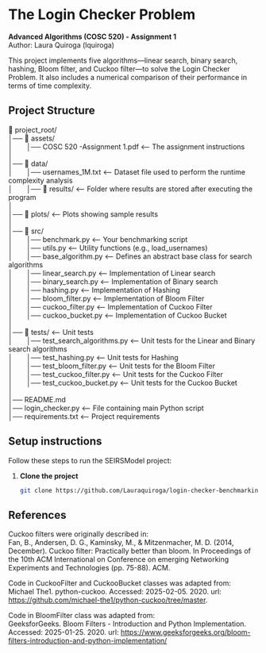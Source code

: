 # The Login Checker Problem
**Advanced Algorithms (COSC 520) - Assignment 1**     
Author: Laura Quiroga (lquiroga)     

This project implements five algorithms—linear search, binary search, hashing, Bloom filter, and Cuckoo filter—to solve the Login Checker Problem. It also includes a numerical comparison of their performance in terms of time complexity.     

## Project Structure
📂 project_root/     
│── 📂 assets/       
│&emsp;&emsp;│── COSC 520 -Assignment 1.pdf  <-- The assignment instructions      
│      
│── 📂 data/     
│&emsp;&emsp;│── usernames_1M.txt  <-- Dataset file used to perform the runtime complexity analysis     
│&emsp;&emsp;│── 📂 results/  <-- Folder where results are stored after executing the program     
│        
│── 📂 plots/  <-- Plots showing sample results           
│        
│── 📂 src/   
│&emsp;&emsp;│── benchmark.py   <-- Your benchmarking script       
│&emsp;&emsp;│── utils.py       <-- Utility functions (e.g., load_usernames)     
│&emsp;&emsp;│── base_algorithm.py  <-- Defines an abstract base class for search algorithms      
│&emsp;&emsp;│── linear_search.py  <-- Implementation of Linear search    
│&emsp;&emsp;│── binary_search.py  <-- Implementation of Binary search    
│&emsp;&emsp;│── hashing.py  <-- Implementation of Hashing     
│&emsp;&emsp;│── bloom_filter.py  <-- Implementation of Bloom Filter     
│&emsp;&emsp;│── cuckoo_filter.py  <-- Implementation of Cuckoo Filter     
│&emsp;&emsp;│── cuckoo_bucket.py  <-- Implementation of Cuckoo Bucket       
│       
│── 📂 tests/  <-- Unit tests     
│&emsp;&emsp;│── test_search_algorithms.py  <-- Unit tests for the Linear and Binary search algorithms    
│&emsp;&emsp;│── test_hashing.py  <-- Unit tests for Hashing      
│&emsp;&emsp;│── test_bloom_filter.py  <-- Unit tests for the Bloom Filter      
│&emsp;&emsp;│── test_cuckoo_filter.py  <-- Unit tests for the Cuckoo Filter      
│&emsp;&emsp;│── test_cuckoo_bucket.py  <-- Unit tests for the Cuckoo Bucket      
│      
│── README.md       
│── login_checker.py  <-- File containing main Python script             
│── requirements.txt  <-- Project requirements           

## Setup instructions   
Follow these steps to run the SEIRSModel project:
1. **Clone the project**
   ```bash
   git clone https://github.com/Lauraquiroga/login-checker-benchmarking.git
   ```
## References
Cuckoo filters were originally described in:       
        Fan, B., Andersen, D. G., Kaminsky, M., & Mitzenmacher, M. D. (2014, December).
        Cuckoo filter: Practically better than bloom.
        In Proceedings of the 10th ACM International on Conference on emerging Networking Experiments and Technologies (pp. 75-88). ACM.

Code in CuckooFilter and CuckooBucket classes was adapted from:      
Michael The1. python-cuckoo. Accessed: 2025-02-05. 2020. url: https://github.com/michael-the1/python-cuckoo/tree/master.

Code in BloomFilter class was adapted from:     
GeeksforGeeks. Bloom Filters - Introduction and Python Implementation.
Accessed: 2025-01-25. 2020. url: https://www.geeksforgeeks.org/bloom-filters-introduction-and-python-implementation/
